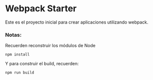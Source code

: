 # Webpack Starter 

Este es el proyecto inicial para crear aplicaciones utilizando webpack. 

### Notas:
Recuerden reconstruir los módulos de Node

```
npm install
```

Y para construir el build, recuerden:

```
npm run build
```

